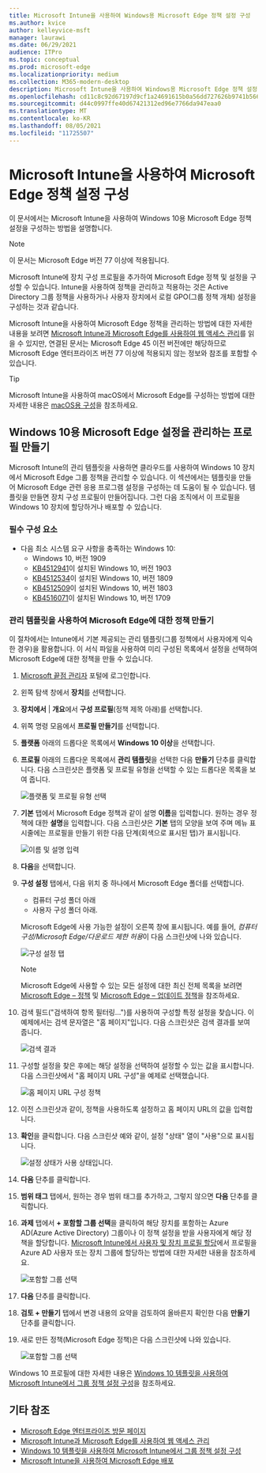 ```yaml
---
title: Microsoft Intune을 사용하여 Windows용 Microsoft Edge 정책 설정 구성
ms.author: kvice
author: kelleyvice-msft
manager: laurawi
ms.date: 06/29/2021
audience: ITPro
ms.topic: conceptual
ms.prod: microsoft-edge
ms.localizationpriority: medium
ms.collection: M365-modern-desktop
description: Microsoft Intune을 사용하여 Windows용 Microsoft Edge 정책 설정을 구성합니다.
ms.openlocfilehash: cd11c8c92d67197d9cf1a24691615b0a56dd727626b9741b5664a5d1080ba950
ms.sourcegitcommit: d44c0997ffe40d67421312ed96e7766da947eaa0
ms.translationtype: MT
ms.contentlocale: ko-KR
ms.lasthandoff: 08/05/2021
ms.locfileid: "11725507"
---
```

# <a name="configure-microsoft-edge-policy-settings-with-microsoft-intune"></a>Microsoft Intune을 사용하여 Microsoft Edge 정책 설정 구성

이 문서에서는 Microsoft Intune을 사용하여 Windows 10용 Microsoft Edge 정책 설정을 구성하는 방법을 설명합니다.

> [!NOTE]
> 이 문서는 Microsoft Edge 버전 77 이상에 적용됩니다.

Microsoft Intune에 장치 구성 프로필을 추가하여 Microsoft Edge 정책 및 설정을 구성할 수 있습니다. Intune을 사용하여 정책을 관리하고 적용하는 것은 Active Directory 그룹 정책을 사용하거나 사용자 장치에서 로컬 GPO(그룹 정책 개체) 설정을 구성하는 것과 같습니다.

Microsoft Intune을 사용하여 Microsoft Edge 정책을 관리하는 방법에 대한 자세한 내용을 보려면 [Microsoft Intune과 Microsoft Edge를 사용하여 웹 액세스 관리](/intune/manage-microsoft-edge)를 읽을 수 있지만, 연결된 문서는 Microsoft Edge 45 이전 버전에만 해당하므로 Microsoft Edge 엔터프라이즈 버전 77 이상에 적용되지 않는 정보와 참조를 포함할 수 있습니다.

> [!TIP]
> Microsoft Intune을 사용하여 macOS에서 Microsoft Edge를 구성하는 방법에 대한 자세한 내용은 [macOS용 구성](configure-microsoft-edge-on-mac.md)을 참조하세요.

## <a name="create-a-profile-to-manage-settings-in-microsoft-edge-for-windows-10"></a>Windows 10용 Microsoft Edge 설정을 관리하는 프로필 만들기

Microsoft Intune의 관리 템플릿을 사용하면 클라우드를 사용하여 Windows 10 장치에서 Microsoft Edge 그룹 정책을 관리할 수 있습니다. 이 섹션에서는 템플릿을 만들어 Microsoft Edge 관련 응용 프로그램 설정을 구성하는 데 도움이 될 수 있습니다. 템플릿을 만들면 장치 구성 프로필이 만들어집니다. 그런 다음 조직에서 이 프로필을 Windows 10 장치에 할당하거나 배포할 수 있습니다.

### <a name="prerequisites"></a>필수 구성 요소

- 다음 최소 시스템 요구 사항을 충족하는 Windows 10:
  - Windows 10, 버전 1909
  - [KB4512941](https://support.microsoft.com/kb/4512941)이 설치된 Windows 10, 버전 1903
  - [KB4512534](https://support.microsoft.com/kb/4512534)이 설치된 Windows 10, 버전 1809
  - [KB4512509](https://support.microsoft.com/kb/4512509)이 설치된 Windows 10, 버전 1803
  - [KB4516071](https://support.microsoft.com/kb/4516071)이 설치된 Windows 10, 버전 1709

### <a name="use-administrative-templates-to-create-a-policy-for-microsoft-edge"></a>관리 템플릿을 사용하여 Microsoft Edge에 대한 정책 만들기

이 절차에서는 Intune에서 기본 제공되는 관리 템플릿(그룹 정책에서 사용자에게 익숙한 경우)을 활용합니다. 이 서식 파일을 사용하여 미리 구성된 목록에서 설정을 선택하여 Microsoft Edge에 대한 정책을 만들 수 있습니다.

1. [Microsoft 끝점 관리자](https://endpoint.microsoft.com/) 포털에 로그인합니다.
2. 왼쪽 탐색 창에서 **장치**를 선택합니다.
3. **장치에서** | **개요**에서 **구성 프로필**(정책 제목 아래)를 선택합니다.
4. 위쪽 명령 모음에서 **프로필 만들기**를 선택합니다.
5. **플랫폼** 아래의 드롭다운 목록에서 **Windows 10 이상**을 선택합니다.
6. **프로필** 아래의 드롭다운 목록에서 **관리 템플릿**을 선택한 다음 **만들기** 단추를 클릭합니다. 다음 스크린샷은 플랫폼 및 프로필 유형을 선택할 수 있는 드롭다운 목록을 보여 줍니다.

    ![플랫폼 및 프로필 유형 선택](./media/configure-edge-with-intune/create-profile-platform.png)

7. **기본** 탭에서 Microsoft Edge 정책과 같이 설명 **이름**을 입력합니다. 원하는 경우 정책에 대한 **설명**을 입력합니다.
다음 스크린샷은 **기본** 탭의 모양을 보여 주며 메뉴 표시줄에는 프로필을 만들기 위한 다음 단계(회색으로 표시된 탭)가 표시됩니다.

   ![이름 및 설명 입력](./media/configure-edge-with-intune/create-profile-basics-tab.png)

8. **다음**을 선택합니다.
9. **구성 설정** 탭에서, 다음 위치 중 하나에서 Microsoft Edge 폴더를 선택합니다.

   - 컴퓨터 구성 폴더 아래
   - 사용자 구성 폴더 아래.

   Microsoft Edge에 사용 가능한 설정이 오른쪽 창에 표시됩니다. 예를 들어, *컴퓨터 구성/Microsoft Edge/다운로드 제한 허용*이 다음 스크린샷에 나와 있습니다.

   ![구성 설정 탭](./media/configure-edge-with-intune/create-profile-configuration-settings-tab.png)

   > [!NOTE]
   > Microsoft Edge에 사용할 수 있는 모든 설정에 대한 최신 전체 목록을 보려면 [Microsoft Edge – 정책](./microsoft-edge-policies.md) 및 [Microsoft Edge – 업데이트 정책](./microsoft-edge-update-policies.md)을 참조하세요.

10. 검색 필드("검색하여 항목 필터링...")를 사용하여 구성할 특정 설정을 찾습니다. 이 예제에서는 검색 문자열은 "홈 페이지"입니다. 다음 스크린샷은 검색 결과를 보여 줍니다.

    ![검색 결과](./media/configure-edge-with-intune/create-profile-configuration-settings-tab-search.png)

11. 구성할 설정을 찾은 후에는 해당 설정을 선택하여 설정할 수 있는 값을 표시합니다. 다음 스크린샷에서 "홈 페이지 URL 구성"을 예제로 선택했습니다.

    ![홈 페이지 URL 구성 정책](./media/configure-edge-with-intune/create-profile-configuration-settings-tab-edit-pol.png)

12. 이전 스크린샷과 같이, 정책을 사용하도록 설정하고 홈 페이지 URL의 값을 입력합니다.

13. **확인**을 클릭합니다. 다음 스크린샷 예와 같이, 설정 "상태" 열이 "사용"으로 표시됩니다.

    ![설정 상태가 사용 상태입니다.](./media/configure-edge-with-intune/create-profile-configuration-settings-tab-set-enabled.png)

14. **다음** 단추를 클릭합니다.

15. **범위 태그** 탭에서, 원하는 경우 범위 태그를 추가하고, 그렇지 않으면 **다음** 단추를 클릭합니다.

16. **과제** 탭에서 **+ 포함할 그룹 선택**을 클릭하여 해당 장치를 포함하는 Azure AD(Azure Active Directory) 그룹이나 이 정책 설정을 받을 사용자에게 해당 정책을 할당합니다. [Microsoft Intune에서 사용자 및 장치 프로필 할당](/intune/device-profile-assign)에서 프로필을 Azure AD 사용자 또는 장치 그룹에 할당하는 방법에 대한 자세한 내용을 참조하세요.

    ![포함할 그룹 선택](./media/configure-edge-with-intune/create-profile-assignments-tab.png)

17. **다음** 단추를 클릭합니다.

18. **검토 + 만들기** 탭에서 변경 내용의 요약을 검토하여 올바른지 확인한 다음 **만들기** 단추를 클릭합니다.

19. 새로 만든 정책(Microsoft Edge 정책)은 다음 스크린샷에 나와 있습니다.

    ![포함할 그룹 선택](./media/configure-edge-with-intune/create-profile-new-policy-finished.png)

Windows 10 프로필에 대한 자세한 내용은 [Windows 10 템플릿을 사용하여 Microsoft Intune에서 그룹 정책 설정 구성](/intune/administrative-templates-windows)을 참조하세요.

## <a name="see-also"></a>기타 참조

- [Microsoft Edge 엔터프라이즈 방문 페이지](https://aka.ms/EdgeEnterprise)
- [Microsoft Intune과 Microsoft Edge를 사용하여 웹 액세스 관리](/intune/manage-microsoft-edge)
- [Windows 10 템플릿을 사용하여 Microsoft Intune에서 그룹 정책 설정 구성](/intune/administrative-templates-windows)
- [Microsoft Intune을 사용하여 Microsoft Edge 배포](/intune/apps/apps-windows-edge/?bc=https%3a%2f%2fdocs.microsoft.com%2fDeployEdge%2fbreadcrumb%2ftoc.json&toc=https%3a%2f%2fdocs.microsoft.com%2fDeployEdge%2ftoc.json)
